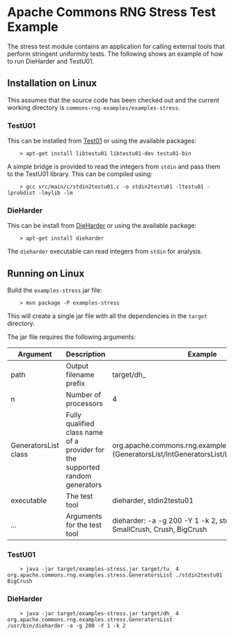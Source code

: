 <!---
 Licensed to the Apache Software Foundation (ASF) under one or more
 contributor license agreements.  See the NOTICE file distributed with
 this work for additional information regarding copyright ownership.
 The ASF licenses this file to You under the Apache License, Version 2.0
 (the "License"); you may not use this file except in compliance with
 the License.  You may obtain a copy of the License at

      http://www.apache.org/licenses/LICENSE-2.0

 Unless required by applicable law or agreed to in writing, software
 distributed under the License is distributed on an "AS IS" BASIS,
 WITHOUT WARRANTIES OR CONDITIONS OF ANY KIND, either express or implied.
 See the License for the specific language governing permissions and
 limitations under the License.
-->

Apache Commons RNG Stress Test Example
===================

The stress test module contains an application for calling external tools that perform stringent
uniformity tests. The following shows an example of how to run DieHarder and TestU01.

Installation on Linux
---------------------

This assumes that the source code has been checked out and the current working directory is
`commons-rng-examples/examples-stress`.

### TestU01

This can be installed from [Test01](http://simul.iro.umontreal.ca/testu01/tu01.html) or using
the available packages:

        > apt-get install libtestu01 libtestu01-dev testu01-bin

A simple bridge is provided to read the integers from `stdin` and pass them to the TestU01 library.
This can be compiled using:

        > gcc src/main/c/stdin2testu01.c -o stdin2testu01 -ltestu01 -lprobdist -lmylib -lm

### DieHarder

This can be install from [DieHarder](http://webhome.phy.duke.edu/~rgb/General/dieharder.php) or
using the available package:

        > apt-get install dieharder

The `dieharder` executable can read integers from `stdin` for analysis.

Running on Linux
----------------

Build the `examples-stress` jar file:

        > mvn package -P examples-stress

This will create a single jar file with all the dependencies in the `target` directory.

The jar file requires the following arguments:

| Argument  | Description | Example |
| --------- | ----------- | ------- |
| path | Output filename prefix | target/dh_ |
| n | Number of processors | 4 |
| GeneratorsList class | Fully qualified class name of a provider for the supported random generators | org.apache.commons.rng.examples.stress.(GeneratorsList/IntGeneratorsList/LongGeneratorsList) |
| executable | The test tool | dieharder, stdin2testu01 |
| ... | Arguments for the test tool | dieharder: -a -g 200 -Y 1 -k 2, stdin2testu01: SmallCrush, Crush, BigCrush |

### TestU01

        > java -jar target/examples-stress.jar target/tu_ 4 org.apache.commons.rng.examples.stress.GeneratorsList ./stdin2testu01 BigCrush

### DieHarder

        > java -jar target/examples-stress.jar target/dh_ 4 org.apache.commons.rng.examples.stress.GeneratorsList /usr/bin/dieharder -a -g 200 -Y 1 -k 2

